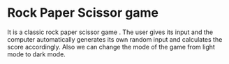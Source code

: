 # Rock Paper Scissor game

It is a classic rock paper scissor game . The user gives its input and the computer automatically generates its own random input and calculates the score accordingly. Also we can change the mode of the game from light mode to dark mode.